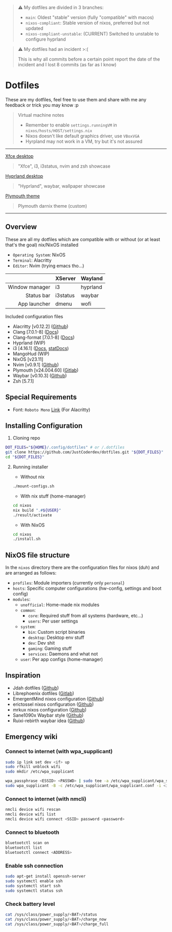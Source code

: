 > ⚠️ My dotfiles are divided in 3 branches:
>
> - `main`: Oldest "stable" version (fully "compatible" with macos)
> - `nixos-compliant`: Stable version of nixos, preferred but not updated
> - `nixos-compliant-unstable`: (CURRENT) Switched to unstable to configure hyprland

> ⚠️ My dotfiles had an incident >:(
>
> This is why all commits before a certain point report
> the date of the incident and I lost 8 commits (as far as I know)

# Dotfiles

These are my dotfiles, feel free to use them and
share with me any feedback or trick you may know :p

> Virtual machine notes
>
> - Remember to enable `settings.runningVM` in `nixos/hosts/HOST/settings.nix`
> - Nixos doesn't like default graphics driver, use `VBoxVGA`
> - Hyrpland may not work in a VM, try but it's not assured

---

[Xfce desktop](./.screenshots/xfce-i3-desktop.png)
> "Xfce", i3, i3status, nvim and zsh showcase

[Hyprland desktop](./.screenshots/xfce-i3-desktop.png)
> "Hyprland", waybar, wallpaper showcase

[Plymouth theme](./.screenshots/xfce-i3-desktop.png)
> Plymouth darnix theme (custom)

---

## Overview

These are all my dotfiles which are compatible with or
without (or at least that's the goal) nix/NixOS installed

- `Operating System`: NixOS
- `Terminal`: Alacritty
- `Editor`: Nvim (trying emacs tho...)

|                | XServer  | Wayland  |
| -------------: | -------- | -------- |
| Window manager | i3       | hyprland |
| Status bar     | i3status | waybar   |
| App launcher   | dmenu    | wofi     |

Included configuration files

- Alacritty \[v0.12.2\] ([Github](https://github.com/alacritty))
- Clang \[7.0.1-8\] ([Docs](https://clangd.llvm.org/config.html))
- Clang-format \[7.0.1-8\] ([Docs](https://releases.llvm.org/7.0.0/tools/clang/docs/ClangFormatStyleOptions.html))
- Hyprland (WIP)
- i3 \[4.16.1\] ([Docs](https://i3wm.org/docs/userguide.html), [statDocs](https://i3wm.org/docs/i3status.html))
- MangoHud (WIP)
- NixOS \[v23.11\]
- Nvim \[v0.9.1\] ([Github](https://github.com/neovim))
- Plymouth \[v24.004.60\] ([Gitlab](https://gitlab.freedesktop.org/plymouth/plymouth))
- Waybar \[v0.10.3\] ([Github](https://github.com/Alexays/Waybar))
- Zsh \[5.7.1\]

## Special Requirements

- Font: `Roboto Mono` [Link](https://github.com/googlefonts/RobotoMono.git) (For Alacritty)

## Installing Configuration

1. Cloning repo

```bash
DOT_FILES="${HOME}/.config/dotfiles" # or /.dotfiles
git clone https://github.com/JustCoderdev/dotfiles.git "${DOT_FILES}"
cd "${DOT_FILES}"
```

2. Running installer

    - Without nix

    ```bash
    ./mount-configs.sh
    ```

    - With nix stuff (home-manager)

    ```bash
    cd nixos
    nix build ".#${USER}"
    ./result/activate
    ```

    - With NixOS

    ```bash
    cd nixos
    ./install.sh
    ```

## NixOS file structure

In the `nixos` directory there are the configuration files for nixos (duh)
and are arranged as follows:

- `profiles`: Module importers (currently only `personal`)
- `hosts`: Specific computer configurations (hw-config, settings and boot config)
- `modules`:
	- `unofficial`: Home-made nix modules
	- `common`:
		- `core`: Required stuff from all systems (hardware, etc...)
		- `users`: Per user settings
	- `system`:
		- `bin`: Custom script binaries
		- `desktop`: Desktop env stuff
		- `dev`: Dev shit
		- `gaming`: Gaming stuff
		- `services`: Daemons and what not
	- `user`: Per app configs (home-manager)

## Inspiration

- Jdah dotfiles ([Github](https://github.com/jdah/dotfiles))
- Librephoenix dotfiles ([Gitlab](https://gitlab.com/librephoenix/nixos-config))
- EmergentMind nixos configuration ([Github](https://github.com/EmergentMind/nix-config))
- erictossel nixos configuration ([Github](https://github.com/erictossell/nixflakes))
- mrkux nixos configuration ([Github](https://github.com/mrkuz/nixos))
- Sane1090x Waybar style ([Github](https://github.com/sane1090x/dotfiles/blob/everforest/.config/waybar/config))
- Ruixi-rebirth waybar idea ([Github](https://github.com/Ruixi-rebirth/flakes/blob/main/home/programs/waybar/hyprland_waybar.nix))

## Emergency wiki

### Connect to internet (with wpa_supplicant)

```bash
sudo ip link set dev <if> up
sudo rfkill unblock wifi
sudo mkdir /etc/wpa_supplicant

wpa_passphrase <ESSID> <PASSWD> | sudo tee -a /etc/wpa_supplicant/wpa_supplicant.conf
sudo wpa_supplicant -B -c /etc/wpa_supplicant/wpa_supplicant.conf -i <if>
```

### Connect to internet (with nmcli)

```bash
nmcli device wifi rescan
nmcli device wifi list
nmcli device wifi connect <SSID> password <password>
```

### Connect to bluetooth

```bash
bluetootctl scan on
bluetootctl list
bluetootctl connect <ADDRESS>
```

### Enable ssh connection

```bash
sudo apt-get install openssh-server
sudo systemctl enable ssh
sudo systemctl start ssh
sudo systemctl status ssh
```

### Check battery level

```bash
cat /sys/class/power_supply/<BAT>/status
cat /sys/class/power_supply/<BAT>/charge_now
cat /sys/class/power_supply/<BAT>/charge_full
```




